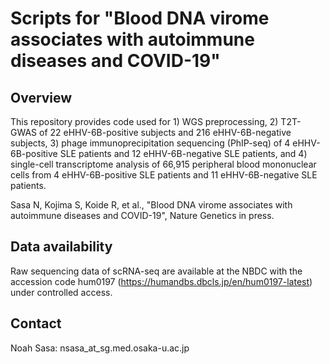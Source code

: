 # Scripts for "Blood DNA virome associates with autoimmune diseases and COVID-19"

## Overview
This repository provides code used for 1) WGS preprocessing, 2) T2T-GWAS of 22 eHHV-6B-positive subjects and 216 eHHV-6B-negative subjects, 3) phage immunoprecipitation sequencing (PhIP-seq) of 4 eHHV-6B-positive SLE patients and 12 eHHV-6B-negative SLE patients, and 4) single-cell transcriptome analysis of 66,915 peripheral blood mononuclear cells from 4 eHHV-6B-positive SLE patients and 11 eHHV-6B-negative SLE patients.

Sasa N, Kojima S, Koide R, et al., "Blood DNA virome associates with autoimmune diseases and COVID-19", Nature Genetics in press.

## Data availability
Raw sequencing data of scRNA-seq are available at the NBDC with the accession code hum0197 (https://humandbs.dbcls.jp/en/hum0197-latest) under controlled access.

## Contact
Noah Sasa: nsasa_at_sg.med.osaka-u.ac.jp
